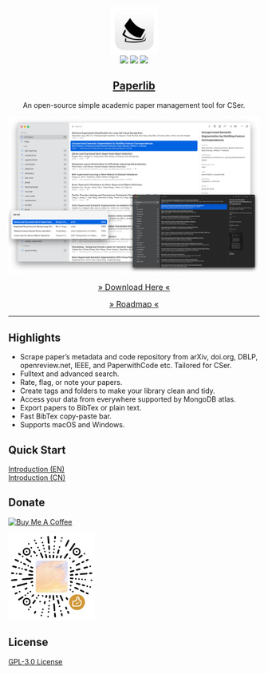 <div align="center">
<img src="./assets/icon.png" height="95" />
<br />
<img src="https://img.shields.io/badge/dynamic/json?label=Release&query=version&url=https://raw.githubusercontent.com/GeoffreyChen777/paperlib/electron/package.json" />
<img src="https://img.shields.io/github/license/GeoffreyChen777/paperlib" />
<img src="https://img.shields.io/github/stars/GeoffreyChen777/paperlib" />
<h2><a href="https://paperlib.app/" > Paperlib </a></h2>
An open-source simple academic paper management tool for CSer.
</div>

![](./assets/ui.png)

<div align="center">

<a href="https://paperlib.app/en/download/" style="font-size: 16px"> » Download Here « </a>

<a href="https://github.com/users/GeoffreyChen777/projects/1/views/1" style="font-size: 16px"> » Roadmap « </a>

</div>

---

## Highlights

-   Scrape paper’s metadata and code repository from arXiv, doi.org, DBLP, openreview.net, IEEE, and PaperwithCode etc. Tailored for CSer.
-   Fulltext and advanced search.
-   Rate, flag, or note your papers.
-   Create tags and folders to make your library clean and tidy.
-   Access your data from everywhere supported by MongoDB atlas.
-   Export papers to BibTex or plain text.
-   Fast BibTex copy-paste bar.
-   Supports macOS and Windows.

## Quick Start

[Introduction (EN)](https://paperlib.app/en/blog/intro/)  
[Introduction (CN)](https://paperlib.app/cn/blog/intro/)

## Donate

<a href="https://www.buymeacoffee.com/geoffreychen777" target="_blank"><img src="https://cdn.buymeacoffee.com/buttons/default-orange.png" alt="Buy Me A Coffee" height="41" width="174"></a>

<a href="https://www.buymeacoffee.com/geoffreychen777" target="_blank"><img src="./assets/wechat.png" alt="Buy Me A Coffee" height="174" width="174"></a>

## License

[GPL-3.0 License](./LICENSE)
